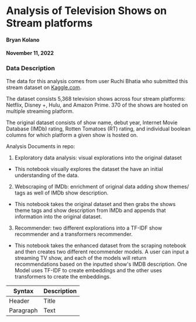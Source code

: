 # Analysis of Television Shows on Stream platforms
#### Bryan Kolano
#### November 11, 2022

### Data Description
The data for this analysis comes from user Ruchi Bhatia who submitted this stream dataset on [Kaggle.com](https://www.kaggle.com/datasets/ruchi798/tv-shows-on-netflix-prime-video-hulu-and-disney).

The dataset consists 5,368 television shows across four stream platforms: Netflix, Disney +, Hulu, and Amazon Prime.  370 of the shows are hosted on multiple streaming platform.

The original dataset consists of show name, debut year, Internet Movie Database (IMDb) rating, Rotten Tomatoes (RT) rating, and individual boolean columns for which platform a given show is hosted on.

Analysis Documents in repo:

1. Exploratory data analysis: visual explorations into the original dataset
- This notebook visually explores the dataset the have an initial understanding of the data.
2. Webscraping of IMDb: enrichment of original data adding show themes/ tags as well of IMDb show description.
- This notebook takes the original dataset and then grabs the shows theme tags and show description from IMDb and appends that information into the original dataset.
3. Recommender: two different explorations into a TF-IDF show recommender and a transformers recommender.
- This notebook takes the enhanced dataset from the scraping notebook and then creates two different recommender models.  A user can input a streaming TV show, and each of the models will return recommendations based on the inputted show's IMDB description.  One Model uses TF-IDF to create embeddings and the other uses transformers to create the embeddings.


| Syntax | Description |
| ----------- | ----------- |
| Header | Title |
| Paragraph | Text |
